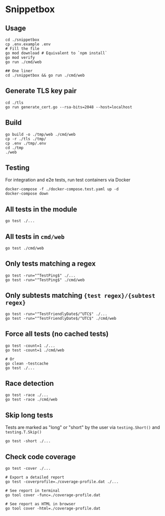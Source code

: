 # Snippetbox

## Usage

```
cd ./snippetbox
cp .env.example .env
# Fill the file
go mod download # Equivalent to `npm install`
go mod verify
go run ./cmd/web

## One liner
cd ./snippetbox && go run ./cmd/web
```

## Generate TLS key pair
```
cd ./tls
go run generate_cert.go --rsa-bits=2048 --host=localhost
```

## Build
```
go build -o ./tmp/web ./cmd/web
cp -r ./tls ./tmp/
cp .env ./tmp/.env
cd ./tmp
./web
```

## Testing

For integration and e2e tests, run test containers via Docker
```
docker-compose -f ./docker-compose.test.yaml up -d
docker-compose down
```

## All tests in the module
```
go test ./...
```

## All tests in `cmd/web`
```
go test ./cmd/web
```

## Only tests matching a regex
```
go test -run="^TestPing$" ./...
go test -run="^TestPing$" ./cmd/web
```

## Only subtests matching `{test regex}/{subtest regex}`
```
go test -run="^TestFriendlyDate$/^UTC$" ./...
go test -run="^TestFriendlyDate$/^UTC$" ./cmd/web
```

## Force all tests (no cached tests)
```
go test -count=1 ./...
go test -count=1 ./cmd/web

# Or
go clean -testcache
go test ./...
```

## Race detection
```
go test -race ./...
go test -race ./cmd/web
```

## Skip long tests
Tests are marked as "long" or "short" by the user via `testing.Short()` and `testing.T.Skip()`
```
go test -short ./...
```

## Check code coverage
```
go test -cover ./...

# Export a detailed report
go test -coverprofile=./coverage-profile.dat ./...

# See report in terminal
go tool cover -func=./coverage-profile.dat

# See report as HTML in browser
go tool cover -html=./coverage-profile.dat
```
